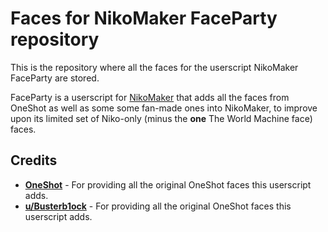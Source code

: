 # Faces for NikoMaker FaceParty repository
This is the repository where all the faces for the userscript NikoMaker FaceParty are stored.

FaceParty is a userscript for [NikoMaker](https://gh.princessrtfm.com/niko.html) that adds all the faces from OneShot as well as some some fan-made ones into NikoMaker, to improve upon its limited set of Niko-only (minus the **one** The World Machine face) faces.

## Credits
* **[OneShot](https://store.steampowered.com/app/420530/OneShot)** - For providing all the original OneShot faces this userscript adds.
* **[u/Busterb1ock](https://reddit.com/u/Busterb10ck)** - For providing all the original OneShot faces this userscript adds.